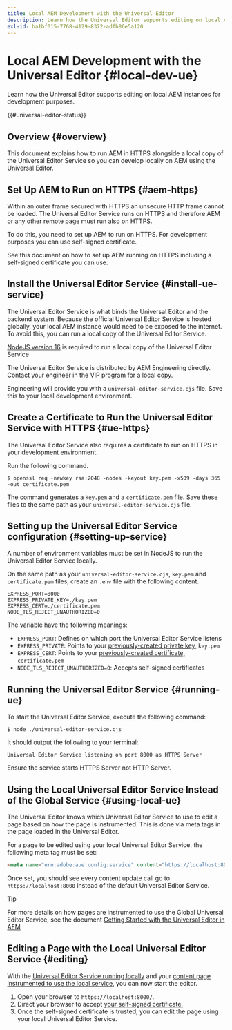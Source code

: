 ```yaml
---
title: Local AEM Development with the Universal Editor
description: Learn how the Universal Editor supports editing on local AEM instances for development purposes.
exl-id: ba1bf015-7768-4129-8372-adfb86e5a120
---
```


# Local AEM Development with the Universal Editor {#local-dev-ue}

Learn how the Universal Editor supports editing on local AEM instances for development purposes.

{{#universal-editor-status}}

## Overview {#overview}

This document explains how to run AEM in HTTPS alongside a local copy of the Universal Editor Service so you can develop locally on AEM using the Universal Editor.

## Set Up AEM to Run on HTTPS {#aem-https}

Within an outer frame secured with HTTPS an unsecure HTTP frame cannot be loaded. The Universal Editor Service runs on HTTPS and therefore AEM or any other remote page must run also on HTTPS.

To do this, you need to set up AEM to run on HTTPS. For development purposes you can use self-signed certificate.

See this document on how to set up AEM running on HTTPS including a self-signed certificate you can use.

## Install the Universal Editor Service {#install-ue-service}

The Universal Editor Service is what binds the Universal Editor and the backend system. Because the official Universal Editor Service is hosted globally, your local AEM instance would need to be exposed to the internet. To avoid this, you can run a local copy of the Universal Editor Service.

[NodeJS version 16](https://nodejs.org/en/download/releases) is required to run a local copy of the Universal Editor Service

The Universal Editor Service is distributed by AEM Engineering directly. Contact your engineer in the VIP program for a local copy.

Engineering will provide you with a `universal-editor-service.cjs` file. Save this to your local development environment.

## Create a Certificate to Run the Universal Editor Service with HTTPS {#ue-https}

The Universal Editor Service also requires a certificate to run on HTTPS in your development environment.

Run the following command.

```text
$ openssl req -newkey rsa:2048 -nodes -keyout key.pem -x509 -days 365 -out certificate.pem
```

The command generates a `key.pem` and a `certificate.pem` file. Save these files to the same path as your `universal-editor-service.cjs` file.

## Setting up the Universal Editor Service configuration {#setting-up-service}

A number of environment variables must be set in NodeJS to run the Universal Editor Service locally.

On the same path as your `universal-editor-service.cjs`, `key.pem` and `certificate.pem` files, create an `.env` file with the following content.

```text
EXPRESS_PORT=8000
EXPRESS_PRIVATE_KEY=./key.pem
EXPRESS_CERT=./certificate.pem
NODE_TLS_REJECT_UNAUTHORIZED=0
```

The variable have the following meanings:

* `EXPRESS_PORT`: Defines on which port the Universal Editor Service listens
* `EXPRESS_PRIVATE`: Points to your [previously-created private key,](#ue-https) `key.pem`
* `EXPRESS_CERT`: Points to your [previously-created certificate,](#ue-https) `certificate.pem`
* `NODE_TLS_REJECT_UNAUTHORIZED=0`: Accepts self-signed certificates

## Running the Universal Editor Service {#running-ue}

To start the Universal Editor Service, execute the following command:

```text
$ node ./universal-editor-service.cjs
```

It should output the following to your terminal:

```text
Universal Editor Service listening on port 8000 as HTTPS Server
```

Ensure the service starts HTTPS Server not HTTP Server.

## Using the Local Universal Editor Service Instead of the Global Service {#using-local-ue}

The Universal Editor knows which Universal Editor Service to use to edit a page based on how the page is instrumented. This is done via meta tags in the page loaded in the Universal Editor.

For a page to be edited using your local Universal Editor Service, the following meta tag must be set:

```html
<meta name="urn:adobe:aue:config:service" content="https://localhost:8000">
```

Once set, you should see every content update call go to `https://localhost:8000` instead of the default Universal Editor Service.

>[!TIP]
>
>For more details on how pages are instrumented to use the Global Universal Editor Service, see the document [Getting Started with the Universal Editor in AEM](/help/implementing/universal-editor/getting-started.md#instrument-page)

## Editing a Page with the Local Universal Editor Service {#editing}

With the [Universal Editor Service running locally](#running-ue) and your [content page instrumented to use the local service,](#using-loca-ue) you can now start the editor.

1. Open your browser to `https://localhost:8000/`.
1. Direct your browser to accept [your self-signed certificate.](#ue-https)
1. Once the self-signed certificate is trusted, you can edit the page using your local Universal Editor Service.
